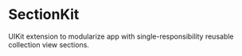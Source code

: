# SectionKit

UIKit extension to modularize app with single-responsibility reusable collection view sections.
